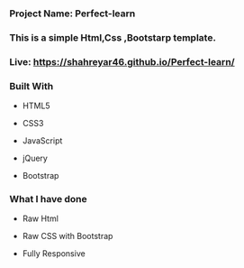 

###  **Project Name:  Perfect-learn**
### **This is a simple Html,Css ,Bootstarp template.**
### Live:   https://shahreyar46.github.io/Perfect-learn/
### **Built With**

- HTML5

- CSS3
- JavaScript
- jQuery

- Bootstrap
### **What I have done**

- Raw Html

- Raw CSS with Bootstrap

- Fully Responsive
